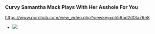 ### Curvy Samantha Mack Plays With Her Asshole For You
https://www.pornhub.com/view_video.php?viewkey=ph595d2df3a76e8
- ![](https://di.phncdn.com/videos/201707/05/123222751/original/(m=ecuKGgaaaa)(mh=38fIxoPezo3cj8gO)15.jpg)
